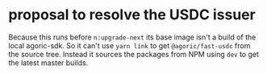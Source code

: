 # proposal to resolve the USDC issuer

Because this runs before `n:upgrade-next` its base image isn't a build of the local agoric-sdk. So it can't use `yarn link` to get `@agoric/fast-usdc` from the source tree. Instead it sources the packages from NPM using `dev` to get the latest master builds.
